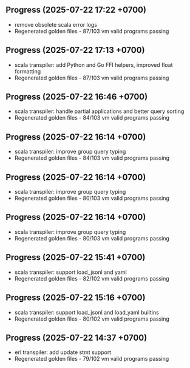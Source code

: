 ## Progress (2025-07-22 17:22 +0700)
- remove obsolete scala error logs
- Regenerated golden files - 87/103 vm valid programs passing

## Progress (2025-07-22 17:13 +0700)
- scala transpiler: add Python and Go FFI helpers, improved float formatting
- Regenerated golden files - 87/103 vm valid programs passing

## Progress (2025-07-22 16:46 +0700)
- scala transpiler: handle partial applications and better query sorting
- Regenerated golden files - 84/103 vm valid programs passing

## Progress (2025-07-22 16:14 +0700)
- scala transpiler: improve group query typing
- Regenerated golden files - 84/103 vm valid programs passing

## Progress (2025-07-22 16:14 +0700)
- scala transpiler: improve group query typing
- Regenerated golden files - 80/103 vm valid programs passing

## Progress (2025-07-22 16:14 +0700)
- scala transpiler: improve group query typing
- Regenerated golden files - 80/103 vm valid programs passing

## Progress (2025-07-22 15:41 +0700)
- scala transpiler: support load_jsonl and yaml
- Regenerated golden files - 82/102 vm valid programs passing

## Progress (2025-07-22 15:16 +0700)
- scala transpiler: support load_jsonl and load_yaml builtins
- Regenerated golden files - 80/102 vm valid programs passing

## Progress (2025-07-22 14:37 +0700)
- erl transpiler: add update stmt support
- Regenerated golden files - 79/102 vm valid programs passing

